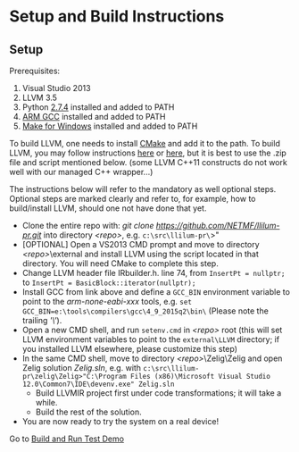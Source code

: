 # Setup and Build Instructions

## Setup

Prerequisites:

1. Visual Studio 2013
2. LLVM 3.5
3. Python [2.7.4](https://www.python.org/downloads/release/python-2710/) installed and added to PATH
4. [ARM GCC](https://launchpad.net/gcc-arm-embedded) installed and added to PATH
5. [Make for Windows](http://gnuwin32.sourceforge.net/packages/make.htm) installed and added to PATH

To build LLVM, one needs to install [CMake](http://www.cmake.org/download/) and add it to the path. 
To build LLVM, you may follow instructions [here](http://llvm.org/) or [here](http://llvm.org/docs/GettingStarted.html), but it is best to use the .zip file and script mentioned below. (some LLVM C++11 constructs do not work well with our managed C++ wrapper...)

The instructions below will refer to the mandatory as well optional steps. Optional steps are marked clearly and refer to, for example, how to build/install LLVM, should one not have done that yet. 

* Clone the entire repo with: _git clone https://github.com/NETMF/llilum-pr.git_ into directory _\<repo\>_, e.g. ```c:\src\llilum-pr\```>"
* [OPTIONAL] Open a VS2013 CMD prompt and move to directory _\<repo\>_\\external and install LLVM using the script located in that directory. You will need CMake to complete this step.
* Change LLVM header file IRbuilder.h. line 74, from  `InsertPt = nullptr;`  to  `InsertPt = BasicBlock::iterator(nullptr);`
* Install GCC from link above and define a ```GCC_BIN``` environment variable to point to the _arm-none-eabi-xxx_ tools, e.g. ```set GCC_BIN=e:\tools\compilers\gcc\4_9_2015q2\bin\``` (Please note the trailing _'\\'_).
* Open a new CMD shell, and run ```setenv.cmd``` in _\<repo\>_ root (this will set LLVM environment variables to point to the ```external\LLVM``` directory; if you installed LLVM elsewhere, please customize this step)
* In the same CMD shell, move to directory _\<repo\>_\\Zelig\Zelig and open Zelig solution _Zelig.sln_, e.g. with ```c:\src\llilum-pr\zelig\Zelig>"C:\Program Files (x86)\Microsoft Visual Studio 12.0\Common7\IDE\devenv.exe" Zelig.sln```
  * Build LLVMIR project first under code transformations; it will take a while.
  * Build the rest of the solution.
* You are now ready to try the system on a real device! 

Go to [Build and Run Test Demo](https://github.com/NETMF/llilum-pr/wiki/demo) 